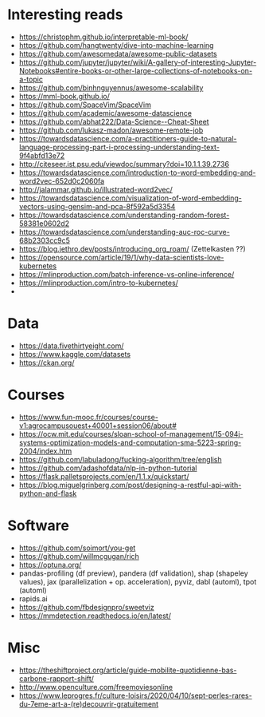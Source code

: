 # Interesting reads
- https://christophm.github.io/interpretable-ml-book/
- https://github.com/hangtwenty/dive-into-machine-learning
- https://github.com/awesomedata/awesome-public-datasets
- https://github.com/jupyter/jupyter/wiki/A-gallery-of-interesting-Jupyter-Notebooks#entire-books-or-other-large-collections-of-notebooks-on-a-topic
- https://github.com/binhnguyennus/awesome-scalability
- https://mml-book.github.io/
- https://github.com/SpaceVim/SpaceVim
- https://github.com/academic/awesome-datascience
- https://github.com/abhat222/Data-Science--Cheat-Sheet
- https://github.com/lukasz-madon/awesome-remote-job
- https://towardsdatascience.com/a-practitioners-guide-to-natural-language-processing-part-i-processing-understanding-text-9f4abfd13e72
- http://citeseer.ist.psu.edu/viewdoc/summary?doi=10.1.1.39.2736
- https://towardsdatascience.com/introduction-to-word-embedding-and-word2vec-652d0c2060fa
- http://jalammar.github.io/illustrated-word2vec/
- https://towardsdatascience.com/visualization-of-word-embedding-vectors-using-gensim-and-pca-8f592a5d3354
- https://towardsdatascience.com/understanding-random-forest-58381e0602d2
- https://towardsdatascience.com/understanding-auc-roc-curve-68b2303cc9c5
- https://blog.jethro.dev/posts/introducing_org_roam/ (Zettelkasten ??)
- https://opensource.com/article/19/1/why-data-scientists-love-kubernetes
- https://mlinproduction.com/batch-inference-vs-online-inference/
- https://mlinproduction.com/intro-to-kubernetes/
- 

# Data
- https://data.fivethirtyeight.com/
- https://www.kaggle.com/datasets
- https://ckan.org/

# Courses
- https://www.fun-mooc.fr/courses/course-v1:agrocampusouest+40001+session06/about#
- https://ocw.mit.edu/courses/sloan-school-of-management/15-094j-systems-optimization-models-and-computation-sma-5223-spring-2004/index.htm
- https://github.com/labuladong/fucking-algorithm/tree/english
- https://github.com/adashofdata/nlp-in-python-tutorial
- https://flask.palletsprojects.com/en/1.1.x/quickstart/
- https://blog.miguelgrinberg.com/post/designing-a-restful-api-with-python-and-flask

# Software
- https://github.com/soimort/you-get
- https://github.com/willmcgugan/rich
- https://optuna.org/
- pandas-profiling (df preview), pandera (df validation), shap (shapeley values), jax (parallelization + op. acceleration), pyviz, dabl (automl), tpot (automl)
- rapids.ai
- https://github.com/fbdesignpro/sweetviz
- https://mmdetection.readthedocs.io/en/latest/


# Misc
- https://theshiftproject.org/article/guide-mobilite-quotidienne-bas-carbone-rapport-shift/
- http://www.openculture.com/freemoviesonline
- https://www.leprogres.fr/culture-loisirs/2020/04/10/sept-perles-rares-du-7eme-art-a-(re)decouvrir-gratuitement
